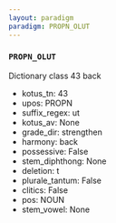 ```yaml
---
layout: paradigm
paradigm: PROPN_OLUT
---
```

### ` PROPN_OLUT `

Dictionary class 43 back
* kotus_tn: 43
* upos: PROPN
* suffix_regex: ut
* kotus_av: None
* grade_dir: strengthen
* harmony: back
* possessive: False
* stem_diphthong: None
* deletion: t
* plurale_tantum: False
* clitics: False
* pos: NOUN
* stem_vowel: None
